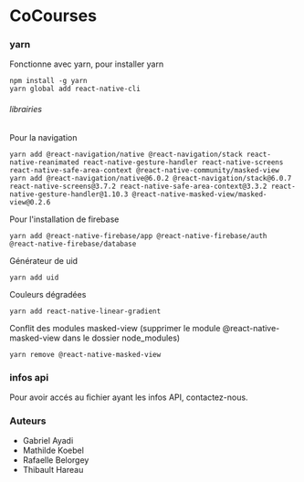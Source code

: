 # CoCourses

### yarn
Fonctionne avec yarn, pour installer yarn
```
npm install -g yarn
yarn global add react-native-cli
```

###### librairies
Pour la navigation
```
yarn add @react-navigation/native @react-navigation/stack react-native-reanimated react-native-gesture-handler react-native-screens react-native-safe-area-context @react-native-community/masked-view
yarn add @react-navigation/native@6.0.2 @react-navigation/stack@6.0.7 react-native-screens@3.7.2 react-native-safe-area-context@3.3.2 react-native-gesture-handler@1.10.3 @react-native-masked-view/masked-view@0.2.6
```

Pour l'installation de firebase
```
yarn add @react-native-firebase/app @react-native-firebase/auth @react-native-firebase/database
```

Générateur de uid
```
yarn add uid
```

Couleurs dégradées
```
yarn add react-native-linear-gradient
```

Conflit des modules masked-view (supprimer le module @react-native-masked-view dans le dossier node_modules)
```
yarn remove @react-native-masked-view
```

### infos api
Pour avoir accés au fichier ayant les infos API, contactez-nous.

### Auteurs
- Gabriel Ayadi
- Mathilde Koebel
- Rafaelle Belorgey
- Thibault Hareau
